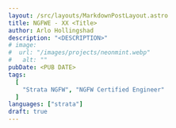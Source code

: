 ```yaml
---
layout: /src/layouts/MarkdownPostLayout.astro
title: NGFWE - XX <Title>
author: Arlo Hollingshad
description: "<DESCRIPTION>"
# image:
#  url: "/images/projects/neonmint.webp"
#   alt: ""
pubDate: <PUB DATE>
tags:
  [
    "Strata NGFW", "NGFW Certified Engineer"
  ]
languages: ["strata"]
draft: true
---
```



